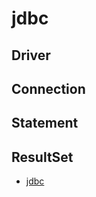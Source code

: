 # jdbc

## Driver

## Connection

## Statement

## ResultSet

- [jdbc](https://www.cnblogs.com/erbing/p/5805727.html)
